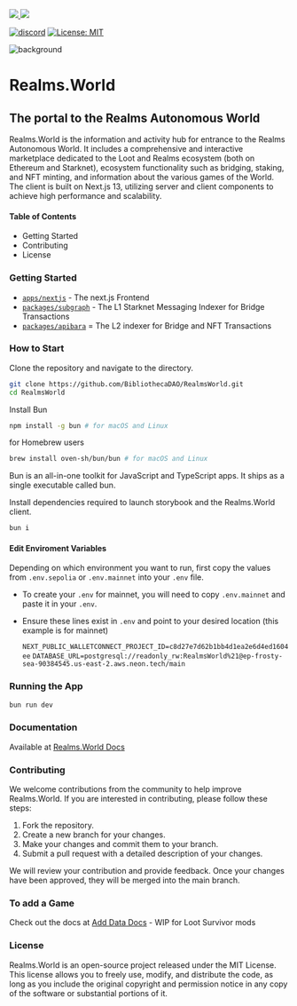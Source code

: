 <a href="https://twitter.com/lootrealms">
<img src="https://img.shields.io/twitter/follow/lootrealms?style=social"/>
</a>
<a href="https://twitter.com/BibliothecaDAO">
<img src="https://img.shields.io/twitter/follow/BibliothecaDAO?style=social"/>
</a>

[![discord](https://img.shields.io/badge/join-bibliothecadao-black?logo=discord&logoColor=white)](https://discord.gg/realmsworld)
[![License: MIT](https://img.shields.io/badge/License-MIT-blue.svg)](https://opensource.org/licenses/MIT)

![background](/docs/assets/images/bg.png)

# Realms.World

## The portal to the Realms Autonomous World

Realms.World is the information and activity hub for entrance to the Realms Autonomous World. It includes a comprehensive and interactive marketplace dedicated to the Loot and Realms ecosystem (both on Ethereum and Starknet), ecosystem functionality such as bridging, staking, and NFT minting, and information about the various games of the World. The client is built on Next.js 13, utilizing server and client components to achieve high performance and scalability.

#### Table of Contents

- Getting Started
- Contributing
- License

### Getting Started

- [`apps/nextjs`](https://bibliothecadao.github.io/frontend) - The next.js Frontend
- [`packages/subgraph`](https://bibliothecadao.github.io/subgraph) - The L1 Starknet Messaging Indexer for Bridge Transactions
- [`packages/apibara`](https://bibliothecadao.github.io/starknet-indexer) = The L2 indexer for Bridge and NFT Transactions

### How to Start

Clone the repository and navigate to the directory.

```bash
git clone https://github.com/BibliothecaDAO/RealmsWorld.git
cd RealmsWorld
```

Install Bun

```bash
npm install -g bun # for macOS and Linux
```

for Homebrew users

```bash
brew install oven-sh/bun/bun # for macOS and Linux
```

Bun is an all-in-one toolkit for JavaScript and TypeScript apps. It ships as a single executable called bun.

Install dependencies required to launch storybook and the Realms.World client.

```bash
bun i
```

#### Edit Enviroment Variables

Depending on which environment you want to run, first copy the values from `.env.sepolia` or `.env.mainnet` into your `.env` file.

- To create your `.env` for mainnet, you will need to copy `.env.mainnet` and paste it in your `.env`.
- Ensure these lines exist in `.env` and point to your desired location (this example is for mainnet)

  `NEXT_PUBLIC_WALLETCONNECT_PROJECT_ID=c8d27e7d62b1bb4d1ea2e6d4ed1604ee`
  `DATABASE_URL=postgresql://readonly_rw:RealmsWorld%21@ep-frosty-sea-90384545.us-east-2.aws.neon.tech/main`

### Running the App

```bash
bun run dev
```

### Documentation

Available at [Realms.World Docs](https://docs.realms.world)

### Contributing

We welcome contributions from the community to help improve Realms.World. If you are interested in contributing, please follow these steps:

1. Fork the repository.
2. Create a new branch for your changes.
3. Make your changes and commit them to your branch.
4. Submit a pull request with a detailed description of your changes.

We will review your contribution and provide feedback. Once your changes have been approved, they will be merged into the main branch.

### To add a Game

Check out the docs at [Add Data Docs](https://docs.realms.world/data) - WIP for Loot Survivor mods

### License

Realms.World is an open-source project released under the MIT License. This license allows you to freely use, modify, and distribute the code, as long as you include the original copyright and permission notice in any copy of the software or substantial portions of it.
